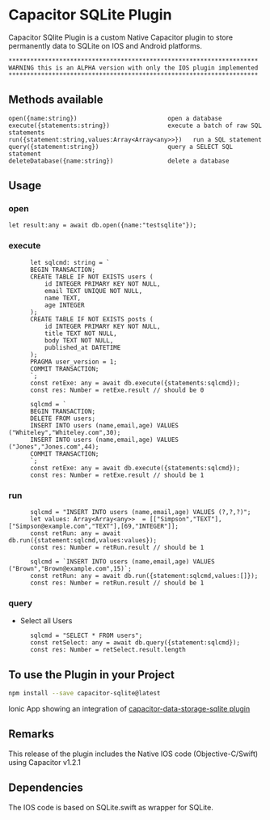 # Capacitor SQLite Plugin
Capacitor SQlite  Plugin is a custom Native Capacitor plugin to store permanently data to SQLite on IOS and Android platforms. 


    *********************************************************************
    WARNING this is an ALPHA version with only the IOS plugin implemented
    *********************************************************************


## Methods available

    open({name:string})                         open a database
    execute({statements:string})                execute a batch of raw SQL statements           
    run({statement:string,values:Array<Array<any>>})   run a SQL statement
    query({statement:string})                   query a SELECT SQL statement
    deleteDatabase({name:string})               delete a database

## Usage
### open
```
let result:any = await db.open({name:"testsqlite"});
``` 

### execute
```
      let sqlcmd: string = `
      BEGIN TRANSACTION;
      CREATE TABLE IF NOT EXISTS users (
          id INTEGER PRIMARY KEY NOT NULL,
          email TEXT UNIQUE NOT NULL,
          name TEXT,
          age INTEGER
      );
      CREATE TABLE IF NOT EXISTS posts (
          id INTEGER PRIMARY KEY NOT NULL,
          title TEXT NOT NULL,
          body TEXT NOT NULL,
          published_at DATETIME
      );
      PRAGMA user_version = 1;
      COMMIT TRANSACTION;
      `;
      const retExe: any = await db.execute({statements:sqlcmd});
      const res: Number = retExe.result // should be 0
```

```
      sqlcmd = `
      BEGIN TRANSACTION;
      DELETE FROM users;
      INSERT INTO users (name,email,age) VALUES ("Whiteley","Whiteley.com",30);
      INSERT INTO users (name,email,age) VALUES ("Jones","Jones.com",44);
      COMMIT TRANSACTION;
      `;
      const retExe: any = await db.execute({statements:sqlcmd});
      const res: Number = retExe.result // should be 1
```

### run
```
      sqlcmd = "INSERT INTO users (name,email,age) VALUES (?,?,?)";
      let values: Array<Array<any>>  = [["Simpson","TEXT"],["Simpson@example.com","TEXT"],[69,"INTEGER"]];
      const retRun: any = await db.run({statement:sqlcmd,values:values});
      const res: Number = retRun.result // should be 1
```

```
      sqlcmd = `INSERT INTO users (name,email,age) VALUES ("Brown","Brown@example.com",15)`;
      const retRun: any = await db.run({statement:sqlcmd,values:[]});
      const res: Number = retRun.result // should be 1
``` 

### query
 - Select all Users
```
      sqlcmd = "SELECT * FROM users";
      const retSelect: any = await db.query({statement:sqlcmd});
      const res: Number = retSelect.result.length    
```

## To use the Plugin in your Project
```bash
npm install --save capacitor-sqlite@latest
```

Ionic App showing an integration of [capacitor-data-storage-sqlite plugin](https://github.com/jepiqueau/ionic-capacitor-sqlite)



## Remarks
This release of the plugin includes the Native IOS code (Objective-C/Swift) using Capacitor v1.2.1

## Dependencies
The IOS code is based on SQLite.swift as wrapper for SQLite.


